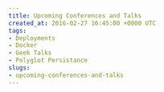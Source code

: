 ```yaml
---
title: Upcoming Conferences and Talks
created_at: 2016-02-27 16:45:00 +0000 UTC
tags:
- Deployments
- Docker
- Geek Talks
- Polyglot Persistance
slugs:
- upcoming-conferences-and-talks
---
```

